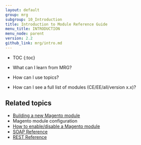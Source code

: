 ```yaml
---
layout: default
group: mrg
subgroup: 10_Introduction
title: Introduction to Module Reference Guide
menu_title: INTRODUCTION
menu_node: parent
version: 2.2
github_link: mrg/intro.md
---
```


* TOC
{:toc}

* What can I learn from MRG?

* How can I use topics?

* How can I see a full list of modules (CE/EE/all/version x.x)?

<h2>Related topics</h2>

* <a href="{{site.gdeurl}}extension-dev-guide/bk-extension-dev-guide.html">Building a new Magento module</a>
* <a hre="{{site.gdeurl}}extension-dev-guide/required-configuration-files.html">Magento module configuration</a>
* <a href="{{site.gdeurl}}extension-dev-guide/enable-module.html">How to enable/disable a Magento module</a>
* <a href="{{site.gdeurl}}soap/bk-soap.html">SOAP Reference</a>
* <a href="{{site.gdeurl}}rest/bk-rest.html">REST Reference</a>
